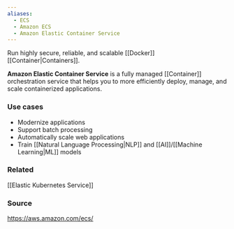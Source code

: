 ```yaml
---
aliases:
  - ECS
  - Amazon ECS
  - Amazon Elastic Container Service
---
```

Run highly secure, reliable, and scalable [[Docker]] [[Container|Containers]].

**Amazon Elastic Container Service** is a fully managed [[Container]] orchestration service that helps you to more efficiently deploy, manage, and scale containerized applications.
### Use cases
* Modernize applications
* Support batch processing
* Automatically scale web applications
* Train [[Natural Language Processing|NLP]] and [[AI]]/[[Machine Learning|ML]] models
### Related 
[[Elastic Kubernetes Service]]
### Source
https://aws.amazon.com/ecs/